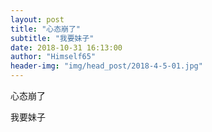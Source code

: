 ```yaml
---
layout: post
title: "心态崩了"
subtitle: "我要妹子"
date: 2018-10-31 16:13:00
author: "Himself65"
header-img: "img/head_post/2018-4-5-01.jpg"
---
```

心态崩了

我要妹子